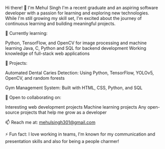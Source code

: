 Hi there! 👋 I'm Mehul Singh
I'm a recent graduate and an aspiring software developer with a passion for learning and exploring new technologies. While I'm still growing my skill set, I'm excited about the journey of continuous learning and building meaningful projects.

🌱 Currently learning:

Python, TensorFlow, and OpenCV for image processing and machine learning
Java, C, Python and SQL for backend development
Working knowledge of full-stack web applications

💼 Projects:

Automated Dental Caries Detection: Using Python, TensorFlow, YOLOv5, OpenCV, and random forests

Gym Management System: Built with HTML, CSS, Python, and SQL

🤝 Open to collaborating on:

Interesting web development projects
Machine learning projects
Any open-source projects that help me grow as a developer

📫 Reach me at: mehulsingh301@gmail.com

⚡ Fun fact: I love working in teams, I'm known for my communication and presentation skills and also for being a people charmer!

<!---
mehulsinghhh/mehulsinghhh is a ✨ special ✨ repository because its `README.md` (this file) appears on your GitHub profile.
You can click the Preview link to take a look at your changes.
--->
